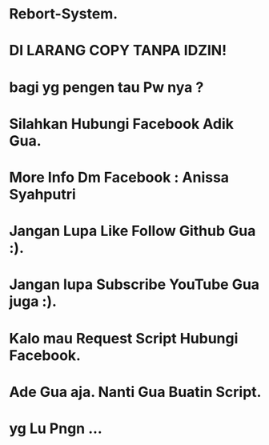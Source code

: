 # Rebort-System.                                               
# DI LARANG COPY TANPA IDZIN!                                          
# bagi yg pengen tau Pw nya ?                                           
# Silahkan Hubungi Facebook Adik Gua.                                    
# More Info Dm Facebook : Anissa Syahputri                           
# Jangan Lupa Like Follow Github Gua :).                                    
# Jangan lupa Subscribe YouTube Gua juga :).                                
# Kalo mau Request Script Hubungi Facebook.                                    
# Ade Gua aja. Nanti Gua Buatin Script.                                    
# yg Lu Pngn ...                                                           
